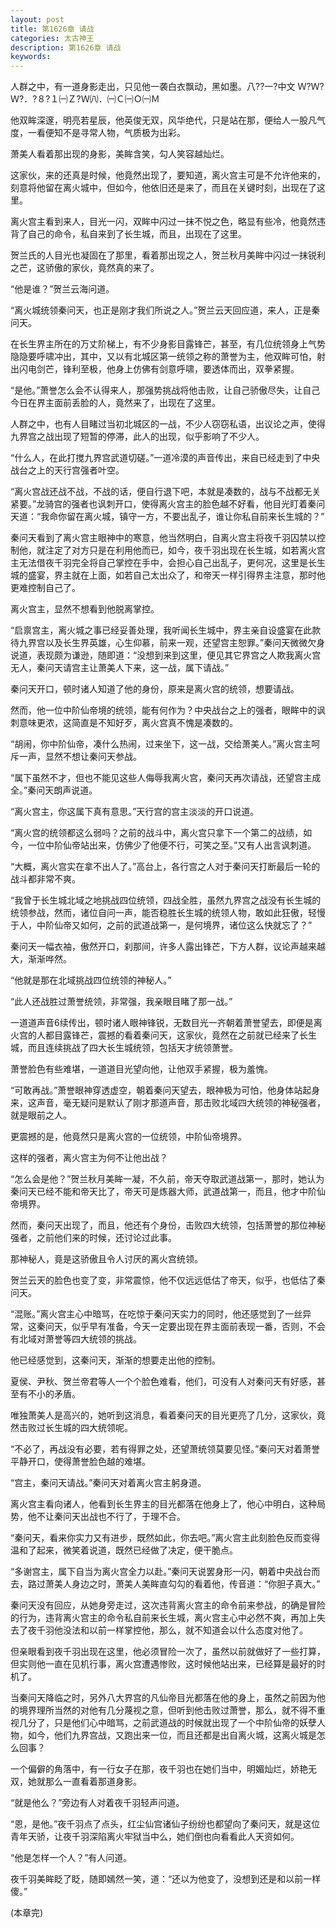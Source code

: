 ```yaml
---
layout: post
title: 第1626章 请战
categories: 太古神王
description: 第1626章 请战
keywords:
---
```


人群之中，有一道身影走出，只见他一袭白衣飘动，黑如墨。八??一?中文 Ｗ?Ｗ?Ｗ?．?８?１㈠Ｚ?Ｗ㈧．㈠Ｃ㈠Ｏ㈠Ｍ

他双眸深邃，明亮若星辰，他英俊无双，风华绝代，只是站在那，便给人一股凡气度，一看便知不是寻常人物，气质极为出彩。

萧美人看着那出现的身影，美眸含笑，勾人笑容越灿烂。

这家伙，来的还真是时候，他竟然出现了，要知道，离火宫主可是不允许他来的，刻意将他留在离火城中，但如今，他依旧还是来了，而且在关键时刻，出现在了这里。

离火宫主看到来人，目光一闪，双眸中闪过一抹不悦之色，略显有些冷，他竟然违背了自己的命令，私自来到了长生城，而且，出现在了这里。

贺兰氏的人目光也凝固在了那里，看着那出现之人，贺兰秋月美眸中闪过一抹锐利之芒，这骄傲的家伙，竟然真的来了。

“他是谁？”贺兰云海问道。

“离火城统领秦问天，也正是刚才我们所说之人。”贺兰云天回应道，来人，正是秦问天。

在长生界主所在的万丈阶梯上，有不少身影目露锋芒，甚至，有几位统领身上气势隐隐要呼啸冲出，其中，又以有北城区第一统领之称的萧誉为主，他双眸可怕，射出闪电剑芒，锋利至极，他身上仿佛有剑意呼啸，要透体而出，双拳紧握。

“是他。”萧誉怎么会不认得来人，那强势挑战将他击败，让自己骄傲尽失，让自己今日在界主面前丢脸的人，竟然来了，出现在了这里。

人群之中，也有人目睹过当初北城区的一战，不少人窃窃私语，出议论之声，使得九界宫之战出现了短暂的停滞，此人的出现，似乎影响了不少人。

“什么人，在此打搅九界宫武道切磋。”一道冷漠的声音传出，来自已经走到了中央战台之上的天行宫强者叶空。

“离火宫战还战不战，不战的话，便自行退下吧，本就是凑数的，战与不战都无关紧要。”龙骑宫的强者也讽刺开口，使得离火宫主的脸色越不好看，他目光盯着秦问天道：“我命你留在离火城，镇守一方，不要出乱子，谁让你私自前来长生城的？”

秦问天看到了离火宫主眼神中的寒意，他当然明白，自离火宫主将夜千羽囚禁以控制他，就注定了对方只是在利用他而已，如今，夜千羽出现在长生城，如若离火宫主无法借夜千羽完全将自己掌控在手中，会担心自己出乱子，更何况，这里是长生城的盛宴，界主就在上面，如若自己太出众了，和帝天一样引得界主注意，那时他更难控制自己了。

离火宫主，显然不想看到他脱离掌控。

“启禀宫主，离火城之事已经妥善处理，我听闻长生城中，界主亲自设盛宴在此款待九界宫以及长生界英雄，心生仰慕，前来一观，还望宫主恕罪。”秦问天微微欠身说道，表现颇为谦逊，随即道：“没想到来到这里，便见其它界宫之人欺我离火宫无人，秦问天请宫主让萧美人下来，这一战，属下请战。”

秦问天开口，顿时诸人知道了他的身份，原来是离火宫的统领，想要请战。

然而，他一位中阶仙帝境的统领，能有何作为？中央战台之上的强者，眼眸中的讽刺意味更浓，这简直是不知好歹，离火宫真不愧是凑数的。

“胡闹，你中阶仙帝，凑什么热闹，过来坐下，这一战，交给萧美人。”离火宫主呵斥一声，显然不想让秦问天参战。

“属下虽然不才，但也不能见这些人侮辱我离火宫，秦问天再次请战，还望宫主成全。”秦问天朗声说道。

“离火宫主，你这属下真有意思。”天行宫的宫主淡淡的开口说道。

“离火宫的统领都这么弱吗？之前的战斗中，离火宫只拿下一个第二的战绩，如今，一位中阶仙帝站出来，仿佛少了他便不行，可笑之至。”又有人出言讽刺道。

“大概，离火宫实在拿不出人了。”高台上，各行宫之人对于秦问天打断最后一轮的战斗都非常不爽。

“我曾于长生城北域之地挑战四位统领，四战全胜，虽然九界宫之战没有长生城的统领参战，然而，诸位自问一声，能否稳胜长生城的统领人物，敢如此狂傲，轻慢于人，中阶仙帝又如何，之前的武道战第一，是何境界，诸位这么快就忘了？”

秦问天一幅衣袖，傲然开口，刹那间，许多人露出锋芒，下方人群，议论声越来越大，渐渐哗然。

“他就是那在北域挑战四位统领的神秘人。”

“此人还战胜过萧誉统领，非常强，我亲眼目睹了那一战。”

一道道声音6续传出，顿时诸人眼神锋锐，无数目光一齐朝着萧誉望去，即便是离火宫的人都目露锋芒，震撼的看着秦问天，这家伙，竟然在之前就已经来了长生城，而且连续挑战了四大长生城统领，包括天才统领萧誉。

萧誉脸色有些难堪，一道道目光望向他，让他双手紧握，极为羞愧。

“可敢再战。”萧誉眼神穿透虚空，朝着秦问天望去，眼神极为可怕，他身体站起身来，这声音，毫无疑问是默认了刚才那道声音，那击败北域四大统领的神秘强者，就是眼前之人。

更震撼的是，他竟然只是离火宫的一位统领，中阶仙帝境界。

这样的强者，离火宫主为何不让他出战？

“怎么会是他？”贺兰秋月美眸一凝，不久前，帝天夺取武道战第一，那时，她认为秦问天已经不能和帝天比了，帝天可是炼器大师，武道战第一，而且，他才中阶仙帝境界。

然而，秦问天出现了，而且，他还有个身份，击败四大统领，包括萧誉的那位神秘强者，之前他们来的时候，还讨论过此事。

那神秘人，竟是这骄傲且令人讨厌的离火宫统领。

贺兰云天的脸色也变了变，非常震惊，他不仅远远低估了帝天，似乎，也低估了秦问天。

“混账。”离火宫主心中暗骂，在吃惊于秦问天实力的同时，他还感觉到了一丝异常，这秦问天，似乎早有准备，今天一定要出现在界主面前表现一番，否则，不会有北域对萧誉等四大统领的挑战。

他已经感觉到，这秦问天，渐渐的想要走出他的控制。

夏侯、尹秋、贺兰帝君等人一个个脸色难看，他们，可没有人对秦问天有好感，甚至有不小的矛盾。

唯独萧美人是高兴的，她听到这消息，看着秦问天的目光更亮了几分，这家伙，竟然击败过长生城的四大统领呢。

“不必了，再战没有必要，若有得罪之处，还望萧统领莫要见怪。”秦问天对着萧誉平静开口，使得萧誉脸色越的难堪。

“宫主，秦问天请战。”秦问天对着离火宫主躬身道。

离火宫主看向诸人，他看到长生界主的目光都落在他身上了，他心中明白，这种局势，他不让秦问天出战也不行了，于理不合。

“秦问天，看来你实力又有进步，既然如此，你去吧。”离火宫主此刻脸色反而变得温和了起来，微笑着说道，既然已经做了决定，便干脆点。

“多谢宫主，属下自当为离火宫全力以赴。”秦问天说罢身形一闪，朝着中央战台而去，路过萧美人身边之时，萧美人美眸直勾勾的看着他，传音道：“你胆子真大。”

秦问天没有回应，从她身旁走过，这次违背离火宫主的命令前来参战，的确是冒险的行为，违背离火宫主的命令私自前来长生城，离火宫主心中必然不爽，再加上失去了夜千羽他没法和以前一样掌控他，那么，就不知道会以什么态度对他了。

但亲眼看到夜千羽出现在这里，他必须冒险一次了，虽然以前就做好了一些打算，但实则他一直在见机行事，离火宫遭遇惨败，这时候他站出来，已经算是最好的时机了。

当秦问天降临之时，另外八大界宫的凡仙帝目光都落在他的身上，虽然之前因为他的境界理所当然的对他有几分蔑视之意，但听到他击败过萧誉，那么，就不得不重视几分了，只是他们心中暗骂，之前武道战的时候就出现了一个中阶仙帝的妖孽人物，如今，他们九界宫战，又跑出来一位，而且还都是出自离火城，这离火城是怎么回事？

一个偏僻的角落中，有一行女子在那，夜千羽也在她们当中，明媚灿烂，娇艳无双，她就那么一直看着那道身影。

“就是他么？”旁边有人对着夜千羽轻声问道。

“恩，是他。”夜千羽点了点头，红尘仙宫诸仙子纷纷也都望向了秦问天，就是这位青年天骄，让夜千羽深陷离火牢狱当中么，她们倒也向看看此人天资如何。

“他是怎样一个人？”有人问道。

夜千羽美眸眨了眨，随即嫣然一笑，道：“还以为他变了，没想到还是和以前一样傻。”

(本章完)
